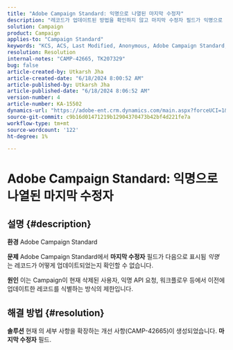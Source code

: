```yaml
---
title: "Adobe Campaign Standard: 익명으로 나열된 마지막 수정자"
description: "레코드가 업데이트된 방법을 확인하지 않고 마지막 수정자 필드가 익명으로 표시되는 방법을 알아봅니다."
solution: Campaign
product: Campaign
applies-to: "Campaign Standard"
keywords: "KCS, ACS, Last Modified, Anonymous, Adobe Campaign Standard, CAMP-42665"
resolution: Resolution
internal-notes: "CAMP-42665, TK207329"
bug: false
article-created-by: Utkarsh Jha
article-created-date: "6/18/2024 8:00:52 AM"
article-published-by: Utkarsh Jha
article-published-date: "6/18/2024 8:06:52 AM"
version-number: 4
article-number: KA-15502
dynamics-url: "https://adobe-ent.crm.dynamics.com/main.aspx?forceUCI=1&pagetype=entityrecord&etn=knowledgearticle&id=65601cde-482d-ef11-840b-6045bd06eea5"
source-git-commit: c9b16d01471219b12904370473b42bf4d221fe7a
workflow-type: tm+mt
source-wordcount: '122'
ht-degree: 1%

---
```


# Adobe Campaign Standard: 익명으로 나열된 마지막 수정자

## 설명 {#description}


<b>환경</b>
Adobe Campaign Standard

<b>문제</b>
Adobe Campaign Standard에서 <b>마지막 수정자</b> 필드가 다음으로 표시됨 *익명* 는 레코드가 어떻게 업데이트되었는지 확인할 수 없습니다.

<b>원인</b>
이는 Campaign이 현재 삭제된 사용자, 익명 API 요청, 워크플로우 등에서 이전에 업데이트한 레코드를 식별하는 방식의 제한입니다.


## 해결 방법 {#resolution}


<b>솔루션</b>
현재 의 세부 사항을 확장하는 개선 사항(CAMP-42665)이 생성되었습니다. <b>마지막 수정자</b> 필드.

